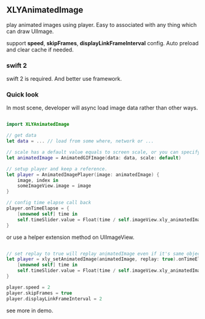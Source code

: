 ## XLYAnimatedImage ##

play animated images using player. Easy to associated with any thing which can draw UIImage.

support **speed**, **skipFrames**, **displayLinkFrameInterval** config. Auto preload and clear cache if needed.

### swift 2 ###

swift 2 is required. And better use framework.

### Quick look ###

In most scene, developer will async load image data rather than other ways.

```swift

import XLYAnimatedImage

// get data
let data = ... // load from some where, network or ...

// scale has a default value equals to screen scale, or you can specify it.
let animatedImage = AnimatedGIFImage(data: data, scale: default)

// setup player and keep a reference.
let player = AnimatedImagePlayer(image: animatedImage) {
    image, index in
    someImageView.image = image
}

// config time elapse call back
player.onTimeElapse = {
    [unowned self] time in
    self.timeSlider.value = Float(time / self.imageView.xly_animatedImagePlayer!.totalTime)
}

```

or use a helper extension method on UIImageView.

```swift

// set replay to true will replay animatedImage even if it's same object.
let player = xly_setAnimatedImage(animatedImage, replay: true).onTimeElapse = {
    [unowned self] time in
    self.timeSlider.value = Float(time / self.imageView.xly_animatedImagePlayer!.totalTime)
}

player.speed = 2
player.skipFrames = true
player.displayLinkFrameInterval = 2

```

see more in demo.

